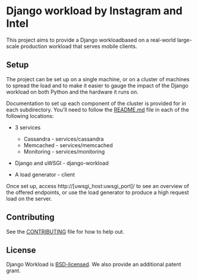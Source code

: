 # Django workload by Instagram and Intel

This project aims to provide a Django workloadbased on a real-world
large-scale production workload that serves mobile clients.

## Setup

The project can be set up on a single machine, or on a cluster of machines
to spread the load and to make it easier to gauge the impact of the Django
workload on both Python and the hardware it runs on.

Documentation to set up each component of the cluster is provided for in
each subdirectory. You'll need to follow the [README.md](/README.md) file in each of the
following locations:

* 3 services
  * Cassandra - services/cassandra
  * Memcached - services/memcached
  * Monitoring - services/monitoring

* Django and uWSGI - django-workload
* A load generator - client

Once set up, access http://[uwsgi_host:uwsgi_port]/ to see an overview of
the offered endpoints, or use the load generator to produce a high request
load on the server.

## Contributing

See the [CONTRIBUTING](/CONTRIBUTING.md) file for how to help out.

## License

Django Workload is [BSD-licensed](/LICENSE). We also provide an additional patent grant.
